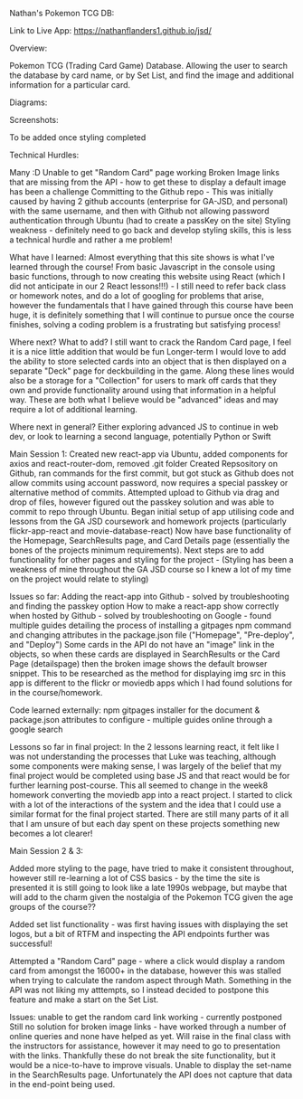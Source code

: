 Nathan's Pokemon TCG DB:

Link to Live App: https://nathanflanders1.github.io/jsd/

Overview:

Pokemon TCG (Trading Card Game) Database. Allowing the user to search the database by card name, or by Set List, and find the image and additional information for a particular card. 

Diagrams:


Screenshots:

To be added once styling completed

Technical Hurdles:

Many :D
Unable to get "Random Card" page working
Broken Image links that are missing from the API - how to get these to display a default image has been a challenge
Committing to the Github repo - This was initially caused by having 2 github accounts (enterprise for GA-JSD, and personal) with the same username, and then with Github not allowing password authentication through Ubuntu (had to create a passKey on the site)
Styling weakness - definitely need to go back and develop styling skills, this is less a technical hurdle and rather a me problem!

What have I learned:
Almost everything that this site shows is what I've learned through the course!
From basic Javascript in the console using basic functions, through to now creating this website using React (which I did not anticipate in our 2 React lessons!!!) - I still need to refer back class or homework notes, and do a lot of googling for problems that arise, however the fundamentals that I have gained through this course have been huge, it is definitely something that I will continue to pursue once the course finishes, solving a coding problem is a frustrating but satisfying process!

Where next? What to add?
I still want to crack the Random Card page, I feel it is a nice little addition that would be fun
Longer-term I would love to add the ability to store selected cards into an object that is then displayed on a separate "Deck" page for deckbuilding in the game. Along these lines would also be a storage for a "Collection" for users to mark off cards that they own and provide functionality around using that information in a helpful way. These are both what I believe would be "advanced" ideas and may require a lot of additional learning.

Where next in general? 
Either exploring advanced JS to continue in web dev, or look to learning a second language, potentially Python or Swift


Main Session 1:
 Created new react-app via Ubuntu, added components for axios and react-router-dom, removed .git folder
 Created Repsository on Github, ran commands for the first commit, but got stuck as Github does not allow commits using account password, now requires a special passkey or alternative method of commits. Attempted upload to Github via drag and drop of files, however figured out the passkey solution and was able to commit to repo through Ubuntu.
 Began initial setup of app utilising code and lessons from the GA JSD coursework and homework projects (particularly flickr-app-react and movie-database-react)
 Now have base functionality of the Homepage, SearchResults page, and Card Details page (essentially the bones of the projects minimum requirements).
 Next steps are to add functionality for other pages and styling for the project - (Styling has been a weakness of mine throughout the GA JSD course so I knew a lot of my time on the project would relate to styling)



 Issues so far:
  Adding the react-app into Github - solved by troubleshooting and finding the passkey option
  How to make a react-app show correctly when hosted by Github - solved by troubleshooting on Google - found multiple guides detailing the process of installing a gitpages npm command and changing attributes in the package.json file ("Homepage", "Pre-deploy", and "Deploy")
  Some cards in the API do not have an "image" link in the objects, so when these cards are displayed in SearchResults or the Card Page (detailspage) then the broken image shows the default browser snippet. This to be researched as the method for displaying img src in this app is different to the flickr or moviedb apps which I had found solutions for in the course/homework.

Code learned externally:
 npm gitpages installer for the document & package.json attributes to configure - multiple guides online through a google search

Lessons so far in final project:
 In the 2 lessons learning react, it felt like I was not understanding the processes that Luke was teaching, although some components were making sense, I was largely of the belief that my final project would be completed using base JS and that react would be for further learning post-course. This all seemed to change in the week8 homework converting the moviedb app into a react project. I started to click with a lot of the interactions of the system and the idea that I could use a similar format for the final project started. There are still many parts of it all that I am unsure of but each day spent on these projects something new becomes a lot clearer! 



 Main Session 2 & 3:

Added more styling to the page, have tried to make it consistent throughout, however still re-learning a lot of CSS basics - by the time the site is presented it is still going to look like a late 1990s webpage, but maybe that will add to the charm given the nostalgia of the Pokemon TCG given the age groups of the course??

Added set list functionality - was first having issues with displaying the set logos, but a bit of RTFM and inspecting the API endpoints further was successful!

Attempted a "Random Card" page - where a click would display a random card from amongst the 16000+ in the database, however this was stalled when trying to calculate the random aspect through Math. Something in the API was not liking my atttempts, so I instead decided to postpone this feature and make a start on the Set List.

Issues:
  unable to get the random card link working - currently postponed
  Still no solution for broken image links - have worked through a number of online queries and none have helped as yet. Will raise in the final class with the instructors for assistance, however it may need to go to presentation with the links. Thankfully these do not break the site functionality, but it would be a nice-to-have to improve visuals.
  Unable to display the set-name in the SearchResults page. Unfortunately the API does not capture that data in the end-point being used.



